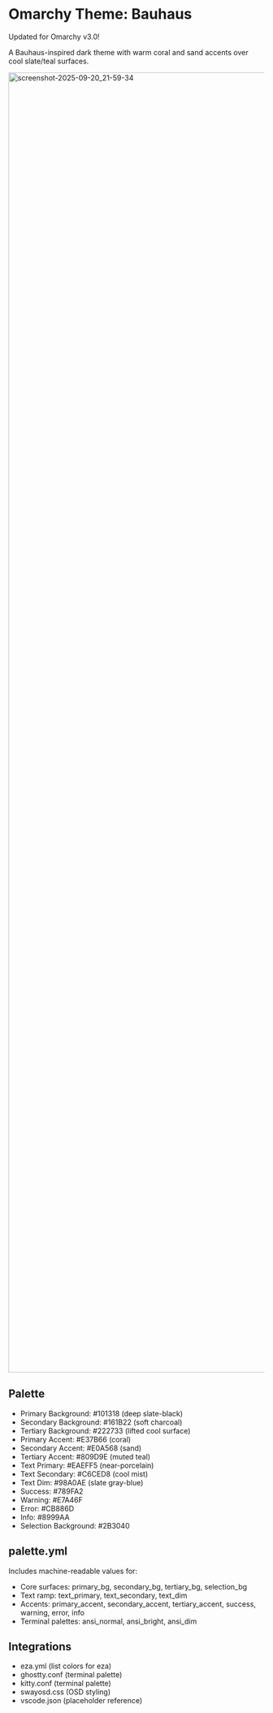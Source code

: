 # Omarchy Theme: Bauhaus

Updated for Omarchy v3.0!

A Bauhaus-inspired dark theme with warm coral and sand accents over cool slate/teal surfaces.

<img width="3840" height="2560" alt="screenshot-2025-09-20_21-59-34" src="https://github.com/user-attachments/assets/f0b6952e-c436-4c03-b496-0ecc6679210a" />

## Palette
- Primary Background:   #101318 (deep slate-black)
- Secondary Background: #161B22 (soft charcoal)
- Tertiary Background:  #222733 (lifted cool surface)
- Primary Accent:       #E37B66 (coral)
- Secondary Accent:     #E0A568 (sand)
- Tertiary Accent:      #809D9E (muted teal)
- Text Primary:         #EAEFF5 (near-porcelain)
- Text Secondary:       #C6CED8 (cool mist)
- Text Dim:             #98A0AE (slate gray-blue)
- Success:              #789FA2
- Warning:              #E7A46F
- Error:                #CB886D
- Info:                 #8999AA
- Selection Background: #2B3040

## palette.yml
Includes machine-readable values for:
- Core surfaces: primary_bg, secondary_bg, tertiary_bg, selection_bg
- Text ramp: text_primary, text_secondary, text_dim
- Accents: primary_accent, secondary_accent, tertiary_accent, success, warning, error, info
- Terminal palettes: ansi_normal, ansi_bright, ansi_dim

## Integrations
- eza.yml (list colors for eza)
- ghostty.conf (terminal palette)
- kitty.conf (terminal palette)
- swayosd.css (OSD styling)
- vscode.json (placeholder reference)

